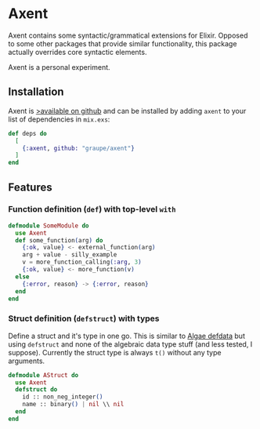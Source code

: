 # Axent

Axent contains some syntactic/grammatical extensions for Elixir. Opposed to
some other packages that provide similar functionality, this package actually
overrides core syntactic elements.

Axent is a personal experiment.

## Installation

Axent is [>available on github](https://github.com/graupe/axent) and can be installed
by adding `axent` to your list of dependencies in `mix.exs`:

```elixir
def deps do
  [
    {:axent, github: "graupe/axent"}
  ]
end
```

## Features

### Function definition (`def`) with top-level `with`

```elixir
defmodule SomeModule do
  use Axent
  def some_function(arg) do
    {:ok, value} <- external_function(arg)
    arg + value - silly_example
    v = more_function_calling(:arg, 3)
    {:ok, value} <- more_function(v)
  else
    {:error, reason} -> {:error, reason}
  end
end
```

### Struct definition (`defstruct`) with types

Define a struct and it's type in one go. This is similar to [Algae
defdata](https://hexdocs.pm/algae/Algae.html#defdata/1) but using
`defstruct` and none of the algebraic data type stuff (and less tested,
I suppose). Currently the struct type is always `t()` without any type
arguments.

```elixir
defmodule AStruct do
  use Axent
  defstruct do
    id :: non_neg_integer()
    name :: binary() | nil \\ nil
  end
end
```
